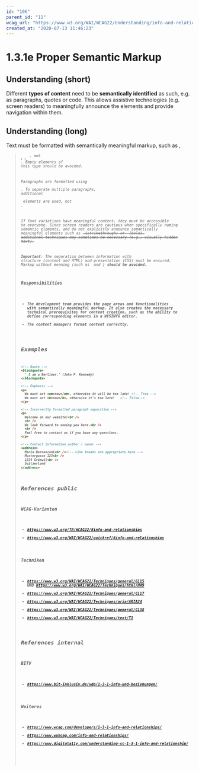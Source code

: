 ```yaml
---
id: "106"
parent_id: "11"
wcag_url: "https://www.w3.org/WAI/WCAG22/Understanding/info-and-relationships.html"
created_at: "2020-07-13 11:46:23"
---
```


# 1.3.1e Proper Semantic Markup

## Understanding (short)

Different **types of content** need to be **semantically identified** as such, e.g. as paragraphs, quotes or code. This allows assistive technologies (e.g. screen readers) to meaningfully announce the elements and provide navigation within them.

## Understanding (long)

Text must be formatted with semantically meaningful markup, such as <cite>, <blockquote>, <code>, <sup>, and <address>. Empty elements of this type should be avoided.

Paragraphs are formatted using <p>. To separate multiple paragraphs, additional <p> elements are used, not <br>.

If font variations have meaningful content, they must be accessible to everyone. Since screen readers are cautious when specifically naming semantic elements, and do not explicitly announce semantically meaningful elements such as <del> (strikethrough) or <em> (bold), additional techniques may sometimes be necessary (e.g., visually hidden text).

**Important**: The separation between information with structure (content and HTML) and presentation (CSS) must be ensured. Markup without meaning (such as <i> and <b>) should be avoided.


### Responsibilities

- The development team provides the page areas and functionalities with semantically meaningful markup. It also creates the necessary technical prerequisites for content creation, such as the ability to define corresponding elements in a WYSIWYG editor.
- The content managers format content correctly.

## Examples

```html
<!-- Quote -->
<blockquote>
  ‘ I am a Berliner.’ (John F. Kennedy)
</blockquote>

<!-- Emphasis -->
<p>
  We must act <em>now</em>, otherwise it will be too late! <!-- True -->
  We must act <b>now</b>, otherwise it's too late!   <!-- False-->
</p>

<!-- Incorrectly formatted paragraph separation -->
<p>
  Welcome on our website!<br />
  <br />
  We look forward to seeing you here.<br />
  <br />
  Feel free to contact us if you have any questions.
</p>

<!-- Contact information author / owner -->
<address>
  Maria Bernasconi<br /><!-- Line breaks are appropriate here -->
  Mustergasse 123<br />
  1234 Grünwil<br />
  Switzerland
</address>
```

## References public

### WCAG-Varianten
- <https://www.w3.org/TR/WCAG22/#info-and-relationships>
- <https://www.w3.org/WAI/WCAG22/quickref/#info-and-relationships>

### Techniken
- <https://www.w3.org/WAI/WCAG22/Techniques/general/G115> UND <https://www.w3.org/WAI/WCAG22/Techniques/html/H49>
- <https://www.w3.org/WAI/WCAG22/Techniques/general/G117>
- <https://www.w3.org/WAI/WCAG22/Techniques/aria/ARIA24>
- <https://www.w3.org/WAI/WCAG22/Techniques/general/G138>
- <https://www.w3.org/WAI/WCAG22/Techniques/text/T1>

## References internal

### BITV
- <https://www.bit-inklusiv.de/vdp/1-3-1-info-und-beziehungen/>

### Weiteres
- <https://www.wcag.com/developers/1-3-1-info-and-relationships/>
- <https://www.wuhcag.com/info-and-relationships/>
- <https://www.digitala11y.com/understanding-sc-1-3-1-info-and-relationship/>